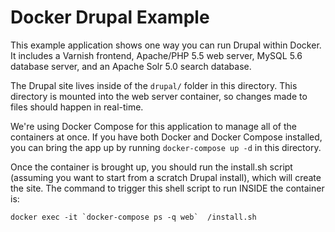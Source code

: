 Docker Drupal Example
=====================

This example application shows one way you can run Drupal within Docker.  It includes a Varnish frontend, Apache/PHP 5.5 web server, MySQL 5.6 database server, and an Apache Solr 5.0 search database.

The Drupal site  lives inside of the `drupal/` folder in this directory.  This directory is mounted into the web server container, so changes made to files should happen in real-time.

We're using Docker Compose for this application to manage all of the containers at once.  If you have both Docker and Docker Compose installed, you can bring the app up by running `docker-compose up -d` in this directory.

Once the container is brought up, you should run the install.sh script (assuming you want to start from a scratch Drupal install), which will create the site.  The command to trigger this shell script to run INSIDE the container is:

```
docker exec -it `docker-compose ps -q web`  /install.sh
```